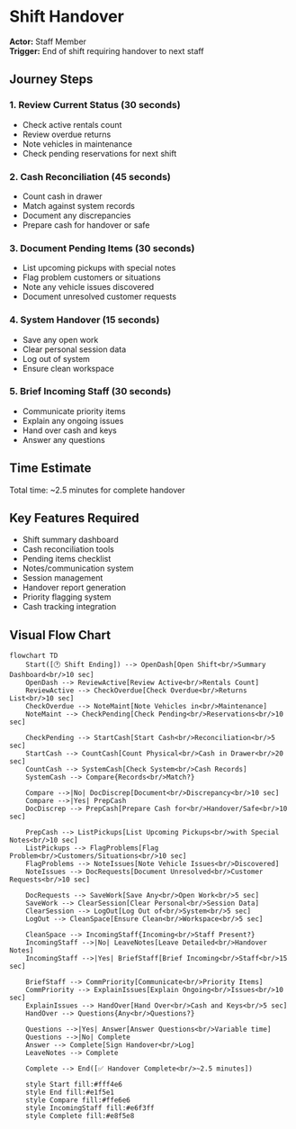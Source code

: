 # Shift Handover

**Actor:** Staff Member  
**Trigger:** End of shift requiring handover to next staff

## Journey Steps

### 1. Review Current Status (30 seconds)
- Check active rentals count
- Review overdue returns
- Note vehicles in maintenance
- Check pending reservations for next shift

### 2. Cash Reconciliation (45 seconds)
- Count cash in drawer
- Match against system records
- Document any discrepancies
- Prepare cash for handover or safe

### 3. Document Pending Items (30 seconds)
- List upcoming pickups with special notes
- Flag problem customers or situations
- Note any vehicle issues discovered
- Document unresolved customer requests

### 4. System Handover (15 seconds)
- Save any open work
- Clear personal session data
- Log out of system
- Ensure clean workspace

### 5. Brief Incoming Staff (30 seconds)
- Communicate priority items
- Explain any ongoing issues
- Hand over cash and keys
- Answer any questions

## Time Estimate
Total time: ~2.5 minutes for complete handover

## Key Features Required
- Shift summary dashboard
- Cash reconciliation tools
- Pending items checklist
- Notes/communication system
- Session management
- Handover report generation
- Priority flagging system
- Cash tracking integration

## Visual Flow Chart

```mermaid
flowchart TD
    Start([🕐 Shift Ending]) --> OpenDash[Open Shift<br/>Summary Dashboard<br/>10 sec]
    OpenDash --> ReviewActive[Review Active<br/>Rentals Count]
    ReviewActive --> CheckOverdue[Check Overdue<br/>Returns List<br/>10 sec]
    CheckOverdue --> NoteMaint[Note Vehicles in<br/>Maintenance]
    NoteMaint --> CheckPending[Check Pending<br/>Reservations<br/>10 sec]
    
    CheckPending --> StartCash[Start Cash<br/>Reconciliation<br/>5 sec]
    StartCash --> CountCash[Count Physical<br/>Cash in Drawer<br/>20 sec]
    CountCash --> SystemCash[Check System<br/>Cash Records]
    SystemCash --> Compare{Records<br/>Match?}
    
    Compare -->|No| DocDiscrep[Document<br/>Discrepancy<br/>10 sec]
    Compare -->|Yes| PrepCash
    DocDiscrep --> PrepCash[Prepare Cash for<br/>Handover/Safe<br/>10 sec]
    
    PrepCash --> ListPickups[List Upcoming Pickups<br/>with Special Notes<br/>10 sec]
    ListPickups --> FlagProblems[Flag Problem<br/>Customers/Situations<br/>10 sec]
    FlagProblems --> NoteIssues[Note Vehicle Issues<br/>Discovered]
    NoteIssues --> DocRequests[Document Unresolved<br/>Customer Requests<br/>10 sec]
    
    DocRequests --> SaveWork[Save Any<br/>Open Work<br/>5 sec]
    SaveWork --> ClearSession[Clear Personal<br/>Session Data]
    ClearSession --> LogOut[Log Out of<br/>System<br/>5 sec]
    LogOut --> CleanSpace[Ensure Clean<br/>Workspace<br/>5 sec]
    
    CleanSpace --> IncomingStaff{Incoming<br/>Staff Present?}
    IncomingStaff -->|No| LeaveNotes[Leave Detailed<br/>Handover Notes]
    IncomingStaff -->|Yes| BriefStaff[Brief Incoming<br/>Staff<br/>15 sec]
    
    BriefStaff --> CommPriority[Communicate<br/>Priority Items]
    CommPriority --> ExplainIssues[Explain Ongoing<br/>Issues<br/>10 sec]
    ExplainIssues --> HandOver[Hand Over<br/>Cash and Keys<br/>5 sec]
    HandOver --> Questions{Any<br/>Questions?}
    
    Questions -->|Yes| Answer[Answer Questions<br/>Variable time]
    Questions -->|No| Complete
    Answer --> Complete[Sign Handover<br/>Log]
    LeaveNotes --> Complete
    
    Complete --> End([✅ Handover Complete<br/>~2.5 minutes])
    
    style Start fill:#fff4e6
    style End fill:#e1f5e1
    style Compare fill:#ffe6e6
    style IncomingStaff fill:#e6f3ff
    style Complete fill:#e8f5e8
```